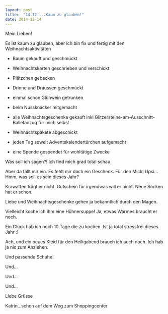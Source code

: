 ```yaml
---
layout: post
title:  "14.12....Kaum zu glauben!"
date: 2014-12-14
---
```

Mein Lieben!


Es ist kaum zu glauben, aber ich bin fix und fertig mit den Weihnachtsaktivitäten



- Baum gekauft und geschmückt



- Weihnachtskarten geschrieben und verschickt



- Plätzchen gebacken



- Drinne und Draussen geschmückt



- einmal schon Glühwein getrunken



- beim Nussknacker mitgemacht



- alle Weihnachtsgeschenke gekauft inkl Glitzersteine-am-Ausschnitt-Balletanzug für mich selbst



- Weihnachtspakete abgeschickt



- jeden Tag soweit Adventskalendertürchen aufgemacht



- eine Spende gespendet für wohltätige Zwecke



Was soll ich sagen?! Ich find mich grad total schau.



Aber da fällt mir ein. Es fehlt mir doch ein Geschenk. Für den Mick! Upsi... Hmm, was soll es sein dieses Jahr?



Krawatten trägt er nicht. Gutschein für irgendwas will er nicht. Neue Socken hat er schon.



Liebe und Weihnachtsgeschenke gehen ja bekanntlich durch den Magen.



Vielleicht koche ich ihm eine Hühnersuppe! Ja, etwas Warmes braucht er noch.



Ein Glück hab ich noch 10 Tage die zu kochen. Ist ja total stressfrei dieses Jahr :)



Ach, und ein neues Kleid für den Heiligabend brauch ich auch noch. Ich hab ja nix zum Anziehen.



Und passende Schuhe! 



Und…



Und…



Und…



Liebe Grüsse



Katrin…schon auf dem Weg zum Shoppingcenter











